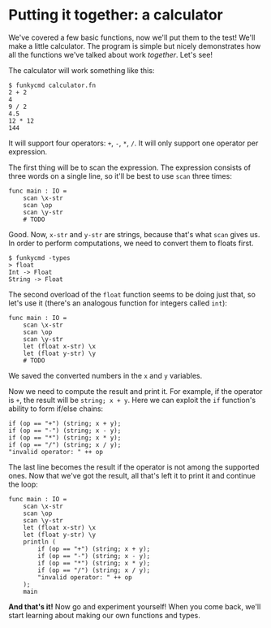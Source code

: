 # Putting it together: a calculator

We've covered a few basic functions, now we'll put them to the test! We'll make a little calculator. The program is simple but nicely demonstrates how all the functions we've talked about work _together_. Let's see!

The calculator will work something like this:

```
$ funkycmd calculator.fn
2 + 2
4
9 / 2
4.5
12 * 12
144
```

It will support four operators: `+`, `-`, `*`, `/`. It will only support one operator per expression.

The first thing will be to scan the expression. The expression consists of three words on a single line, so it'll be best to use `scan` three times:

```funky
func main : IO =
    scan \x-str
    scan \op
    scan \y-str
    # TODO
```

Good. Now, `x-str` and `y-str` are strings, because that's what `scan` gives us. In order to perform computations, we need to convert them to floats first.

```
$ funkycmd -types
> float
Int -> Float
String -> Float
```

The second overload of the `float` function seems to be doing just that, so let's use it (there's an analogous function for integers called `int`):

```funky
func main : IO =
    scan \x-str
    scan \op
    scan \y-str
    let (float x-str) \x
    let (float y-str) \y
    # TODO
```

We saved the converted numbers in the `x` and `y` variables.

Now we need to compute the result and print it. For example, if the operator is `+`, the result will be `string; x + y`. Here we can exploit the `if` function's ability to form if/else chains:

```funky
if (op == "+") (string; x + y);
if (op == "-") (string; x - y);
if (op == "*") (string; x * y);
if (op == "/") (string; x / y);
"invalid operator: " ++ op
```

The last line becomes the result if the operator is not among the supported ones. Now that we've got the result, all that's left it to print it and continue the loop:

```funky
func main : IO =
    scan \x-str
    scan \op
    scan \y-str
    let (float x-str) \x
    let (float y-str) \y
    println (
        if (op == "+") (string; x + y);
        if (op == "-") (string; x - y);
        if (op == "*") (string; x * y);
        if (op == "/") (string; x / y);
        "invalid operator: " ++ op
    );
    main
```

**And that's it!** Now go and experiment yourself! When you come back, we'll start learning about making our own functions and types.
